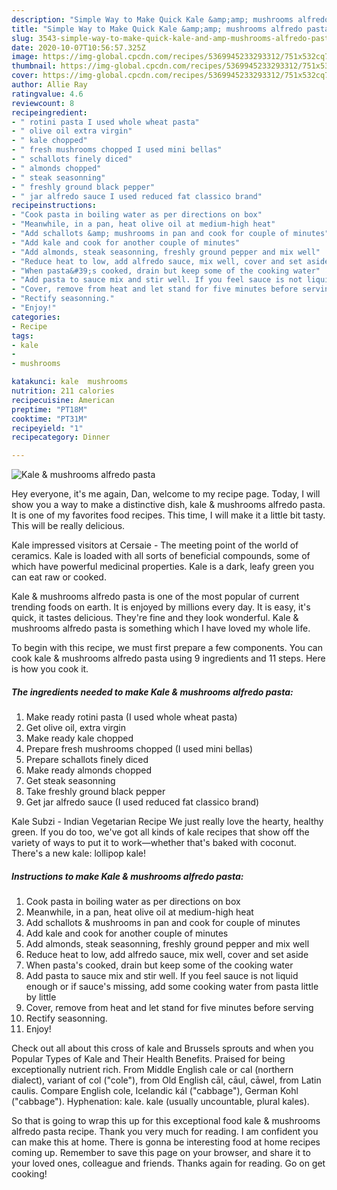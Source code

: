 ```yaml
---
description: "Simple Way to Make Quick Kale &amp;amp; mushrooms alfredo pasta"
title: "Simple Way to Make Quick Kale &amp;amp; mushrooms alfredo pasta"
slug: 3543-simple-way-to-make-quick-kale-and-amp-mushrooms-alfredo-pasta
date: 2020-10-07T10:56:57.325Z
image: https://img-global.cpcdn.com/recipes/5369945233293312/751x532cq70/kale-mushrooms-alfredo-pasta-recipe-main-photo.jpg
thumbnail: https://img-global.cpcdn.com/recipes/5369945233293312/751x532cq70/kale-mushrooms-alfredo-pasta-recipe-main-photo.jpg
cover: https://img-global.cpcdn.com/recipes/5369945233293312/751x532cq70/kale-mushrooms-alfredo-pasta-recipe-main-photo.jpg
author: Allie Ray
ratingvalue: 4.6
reviewcount: 8
recipeingredient:
- " rotini pasta I used whole wheat pasta"
- " olive oil extra virgin"
- " kale chopped"
- " fresh mushrooms chopped I used mini bellas"
- " schallots finely diced"
- " almonds chopped"
- " steak seasonning"
- " freshly ground black pepper"
- " jar alfredo sauce I used reduced fat classico brand"
recipeinstructions:
- "Cook pasta in boiling water as per directions on box"
- "Meanwhile, in a pan, heat olive oil at medium-high heat"
- "Add schallots &amp; mushrooms in pan and cook for couple of minutes"
- "Add kale and cook for another couple of minutes"
- "Add almonds, steak seasonning, freshly ground pepper and mix well"
- "Reduce heat to low, add alfredo sauce, mix well, cover and set aside"
- "When pasta&#39;s cooked, drain but keep some of the cooking water"
- "Add pasta to sauce mix and stir well. If you feel sauce is not liquid enough or if sauce&#39;s missing, add some cooking water from pasta little by little"
- "Cover, remove from heat and let stand for five minutes before serving"
- "Rectify seasonning."
- "Enjoy!"
categories:
- Recipe
tags:
- kale
- 
- mushrooms

katakunci: kale  mushrooms 
nutrition: 211 calories
recipecuisine: American
preptime: "PT18M"
cooktime: "PT31M"
recipeyield: "1"
recipecategory: Dinner

---
```



![Kale &amp; mushrooms alfredo pasta](https://img-global.cpcdn.com/recipes/5369945233293312/751x532cq70/kale-mushrooms-alfredo-pasta-recipe-main-photo.jpg)

Hey everyone, it's me again, Dan, welcome to my recipe page. Today, I will show you a way to make a distinctive dish, kale &amp; mushrooms alfredo pasta. It is one of my favorites food recipes. This time, I will make it a little bit tasty. This will be really delicious.

Kale impressed visitors at Cersaie - The meeting point of the world of ceramics. Kale is loaded with all sorts of beneficial compounds, some of which have powerful medicinal properties. Kale is a dark, leafy green you can eat raw or cooked.

Kale &amp; mushrooms alfredo pasta is one of the most popular of current trending foods on earth. It is enjoyed by millions every day. It is easy, it's quick, it tastes delicious. They're fine and they look wonderful. Kale &amp; mushrooms alfredo pasta is something which I have loved my whole life.


To begin with this recipe, we must first prepare a few components. You can cook kale &amp; mushrooms alfredo pasta using 9 ingredients and 11 steps. Here is how you cook it.

<!--inarticleads1-->

##### The ingredients needed to make Kale &amp; mushrooms alfredo pasta:

1. Make ready  rotini pasta (I used whole wheat pasta)
1. Get  olive oil, extra virgin
1. Make ready  kale chopped
1. Prepare  fresh mushrooms chopped (I used mini bellas)
1. Prepare  schallots finely diced
1. Make ready  almonds chopped
1. Get  steak seasonning
1. Take  freshly ground black pepper
1. Get  jar alfredo sauce (I used reduced fat classico brand)


Kale Subzi - Indian Vegetarian Recipe We just really love the hearty, healthy green. If you do too, we&#39;ve got all kinds of kale recipes that show off the variety of ways to put it to work—whether that&#39;s baked with coconut. There&#39;s a new kale: lollipop kale! 

<!--inarticleads2-->

##### Instructions to make Kale &amp; mushrooms alfredo pasta:

1. Cook pasta in boiling water as per directions on box
1. Meanwhile, in a pan, heat olive oil at medium-high heat
1. Add schallots &amp; mushrooms in pan and cook for couple of minutes
1. Add kale and cook for another couple of minutes
1. Add almonds, steak seasonning, freshly ground pepper and mix well
1. Reduce heat to low, add alfredo sauce, mix well, cover and set aside
1. When pasta&#39;s cooked, drain but keep some of the cooking water
1. Add pasta to sauce mix and stir well. If you feel sauce is not liquid enough or if sauce&#39;s missing, add some cooking water from pasta little by little
1. Cover, remove from heat and let stand for five minutes before serving
1. Rectify seasonning.
1. Enjoy!


Check out all about this cross of kale and Brussels sprouts and when you Popular Types of Kale and Their Health Benefits. Praised for being exceptionally nutrient rich. From Middle English cale or cal (northern dialect), variant of col (&#34;cole&#34;), from Old English cāl, cāul, cāwel, from Latin caulis. Compare English cole, Icelandic kál (&#34;cabbage&#34;), German Kohl (&#34;cabbage&#34;). Hyphenation: kale. kale (usually uncountable, plural kales). 

So that is going to wrap this up for this exceptional food kale &amp; mushrooms alfredo pasta recipe. Thank you very much for reading. I am confident you can make this at home. There is gonna be interesting food at home recipes coming up. Remember to save this page on your browser, and share it to your loved ones, colleague and friends. Thanks again for reading. Go on get cooking!
